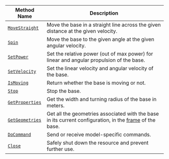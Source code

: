 <!-- prettier-ignore -->
Method Name | Description
----------- | -----------
[`MoveStraight`](/build/configure/components/base/#movestraight)  | Move the base in a straight line across the given distance at the given velocity.
[`Spin`](/build/configure/components/base/#spin) | Move the base to the given angle at the given angular velocity.
[`SetPower`](/build/configure/components/base/#setpower) | Set the relative power (out of max power) for linear and angular propulsion of the base.
[`SetVelocity`](/build/configure/components/base/#setvelocity) | Set the linear velocity and angular velocity of the base.
[`IsMoving`](/build/configure/components/base/#ismoving) | Return whether the base is moving or not.
[`Stop`](/build/configure/components/base/#stop) | Stop the base.
[`GetProperties`](/build/configure/components/base/#getproperties) | Get the width and turning radius of the base in meters.
[`GetGeometries`](/build/configure/components/base/#getgeometries) | Get all the geometries associated with the base in its current configuration, in the [frame](/mobility/frame-system/) of the base.
[`DoCommand`](/build/configure/components/base/#docommand) | Send or receive model-specific commands.
[`Close`](/build/configure/components/base/#close) | Safely shut down the resource and prevent further use.
